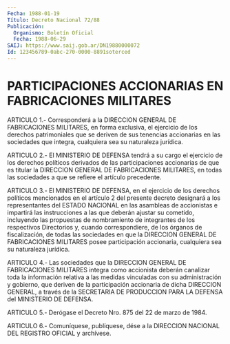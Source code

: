 ```yaml
---
Fecha: 1988-01-19
Título: Decreto Nacional 72/88
Publicación:
  Organismo: Boletín Oficial
  Fecha: 1988-06-29
SAIJ: https://www.saij.gob.ar/DN19880000072
Id: 123456789-0abc-270-0000-8891soterced
---
```

# PARTICIPACIONES ACCIONARIAS EN FABRICACIONES MILITARES

<a id="1"></a>
ARTICULO  1.- Corresponderá a la DIRECCION GENERAL DE FABRICACIONES MILITARES,  en  forma  exclusiva,  el  ejercicio  de  los  derechos patrimoniales  que  se deriven de sus tenencias accionarias en  las sociedades que integra,  cualquiera  sea  su  naturaleza  jurídica.

<a id="2"></a>
ARTICULO  2.-  El  MINISTERIO  DE  DEFENSA  tendrá  a  su  cargo el ejercicio de los derechos políticos derivados de las participaciones  accionarias de que es titular la DIRECCION GENERAL DE FABRICACIONES MILITARES,  en  todas  las  sociedades  a  que  se refiere el artículo precedente.

<a id="3"></a>
ARTICULO  3.-  El  MINISTERIO  DE  DEFENSA,  en el ejercicio de los derechos  políticos  mencionados  en  el artículo  2  del  presente decreto designará a los representantes  del  ESTADO NACIONAL en las asambleas de accionistas e impartirá las instrucciones  a  las  que deberán    ajustar   su  cometido,  incluyendo  las  propuestas  de nombramiento  de integrantes  de  los  respectivos  Directorios  y, cuando correspondiere,  de  los  órganos de fiscalización, de todas las  sociedades  en  que  la  DIRECCION  GENERAL  DE  FABRICACIONES MILITARES  posee  participación  accionaria,    cualquiera  sea  su naturaleza jurídica.

<a id="4"></a>
ARTICULO 4.- Las sociedades que la DIRECCION GENERAL DE FABRICACIONES  MILITARES  integra como accionista deberán canalizar toda  la información relativa  a  las  medidas  vinculadas  con  su administración    y  gobierno,  que  deriven  de  la  participación accionaria de dicha  DIRECCION  GENERAL,  a través de la SECRETARIA DE  PRODUCCION  PARA  LA  DEFENSA  del  MINISTERIO    DE   DEFENSA.

<a id="5"></a>
ARTICULO  5.- Derógase el Decreto Nro. 875 del 22 de marzo de 1984.

<a id="6"></a>
ARTICULO  6.- Comuníquese, publíquese, dése a la DIRECCION NACIONAL DEL REGISTRO OFICIAL y archívese.